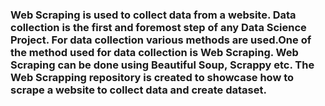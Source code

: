 ### Web Scraping is used to collect data from a website. Data collection is the first and foremost step of any Data Science Project. For data collection various methods are used.One of the method used for data collection is Web Scraping. Web Scraping can be done using Beautiful Soup, Scrappy etc. The Web Scrapping repository is created to showcase how to scrape a website to collect data and create dataset.
